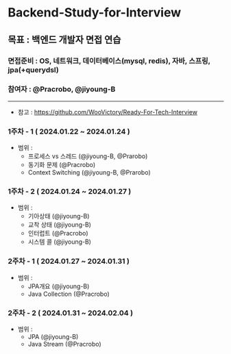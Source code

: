 # Backend-Study-for-Interview
## 목표 : 백엔드 개발자 면접 연습

### 면접준비 : OS, 네트워크, 데이터베이스(mysql, redis), 자바, 스프링, jpa(+querydsl)
### 참여자 : @Pracrobo, @jiyoung-B

---
* 참고 : https://github.com/WooVictory/Ready-For-Tech-Interview
### 1주차 - 1 ( 2024.01.22 ~ 2024.01.24 )
- 범위 :
  - 프로세스 vs 스레드 (@jiyoung-B, @Prarobo)
  - 동기화 문제 (@Pracrobo)
  - Context Switching (@jiyoung-B, @Prarobo)

### 1주차 - 2 ( 2024.01.24 ~ 2024.01.27 )
* 범위 :
  - 기아상태 (@jiyoung-B)
  - 교착 상태 (@jiyoung-B)
  - 인터럽트 (@Pracrobo)
  - 시스템 콜 (@jiyoung-B)
 

### 2주차 - 1 ( 2024.01.27 ~ 2024.01.31 )
* 범위 :
  - JPA개요 (@jiyoung-B)
  - Java Collection (@Pracrobo)

### 2주차 -  2 ( 2024.01.31 ~ 2024.02.04 )
* 범위 :
  - JPA (@jiyoung-B)
  - Java Stream (@Pracrobo)







